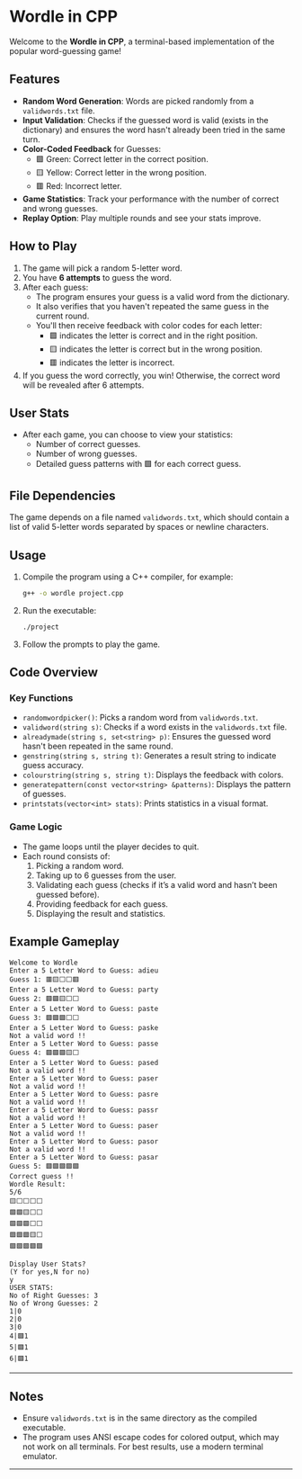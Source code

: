 # Wordle in CPP

Welcome to the **Wordle in CPP**, a terminal-based implementation of the popular word-guessing game!

## Features

- **Random Word Generation**: Words are picked randomly from a `validwords.txt` file.
- **Input Validation**: Checks if the guessed word is valid (exists in the dictionary) and ensures the word hasn't already been tried in the same turn.
- **Color-Coded Feedback** for Guesses:
  - 🟩 Green: Correct letter in the correct position.
  - 🟨 Yellow: Correct letter in the wrong position.
  - 🟥 Red: Incorrect letter.
- **Game Statistics**: Track your performance with the number of correct and wrong guesses.
- **Replay Option**: Play multiple rounds and see your stats improve.

## How to Play

1. The game will pick a random 5-letter word.
2. You have **6 attempts** to guess the word.
3. After each guess:
   - The program ensures your guess is a valid word from the dictionary.
   - It also verifies that you haven't repeated the same guess in the current round.
   - You'll then receive feedback with color codes for each letter:
     - 🟩 indicates the letter is correct and in the right position.
     - 🟨 indicates the letter is correct but in the wrong position.
     - 🟥 indicates the letter is incorrect.
4. If you guess the word correctly, you win! Otherwise, the correct word will be revealed after 6 attempts.

## User Stats

- After each game, you can choose to view your statistics:
  - Number of correct guesses.
  - Number of wrong guesses.
  - Detailed guess patterns with 🟩 for each correct guess.

## File Dependencies

The game depends on a file named `validwords.txt`, which should contain a list of valid 5-letter words separated by spaces or newline characters.

## Usage

1. Compile the program using a C++ compiler, for example:
   ```bash
   g++ -o wordle project.cpp
   ```
2. Run the executable:
   ```bash
   ./project
   ```
3. Follow the prompts to play the game.

## Code Overview

### Key Functions

- `randomwordpicker()`: Picks a random word from `validwords.txt`.
- `validword(string s)`: Checks if a word exists in the `validwords.txt` file.
- `alreadymade(string s, set<string> p)`: Ensures the guessed word hasn't been repeated in the same round.
- `genstring(string s, string t)`: Generates a result string to indicate guess accuracy.
- `colourstring(string s, string t)`: Displays the feedback with colors.
- `generatepattern(const vector<string> &patterns)`: Displays the pattern of guesses.
- `printstats(vector<int> stats)`: Prints statistics in a visual format.

### Game Logic

- The game loops until the player decides to quit.
- Each round consists of:
  1. Picking a random word.
  2. Taking up to 6 guesses from the user.
  3. Validating each guess (checks if it’s a valid word and hasn’t been guessed before).
  4. Providing feedback for each guess.
  5. Displaying the result and statistics.

## Example Gameplay

```
Welcome to Wordle
Enter a 5 Letter Word to Guess: adieu
Guess 1: 🟥🟨⬜⬜🟥
Enter a 5 Letter Word to Guess: party
Guess 2: 🟩🟩🟨⬜⬜
Enter a 5 Letter Word to Guess: paste
Guess 3: 🟩🟩🟩⬜⬜
Enter a 5 Letter Word to Guess: paske
Not a valid word !!
Enter a 5 Letter Word to Guess: passe
Guess 4: 🟩🟩🟩🟨⬜
Enter a 5 Letter Word to Guess: pased
Not a valid word !!
Enter a 5 Letter Word to Guess: paser
Not a valid word !!
Enter a 5 Letter Word to Guess: pasre
Not a valid word !!
Enter a 5 Letter Word to Guess: passr
Not a valid word !!
Enter a 5 Letter Word to Guess: paser
Not a valid word !!
Enter a 5 Letter Word to Guess: pasor
Not a valid word !!
Enter a 5 Letter Word to Guess: pasar
Guess 5: 🟩🟩🟩🟩🟩
Correct guess !! 
Wordle Result: 
5/6
🟨⬜⬜⬜⬜
🟩🟩🟨⬜⬜
🟩🟩🟩⬜⬜
🟩🟩🟩🟨⬜
🟩🟩🟩🟩🟩

Display User Stats?
(Y for yes,N for no)
y
USER STATS: 
No of Right Guesses: 3
No of Wrong Guesses: 2
1|0
2|0
3|0
4|🟩1
5|🟩1
6|🟩1
```

---

## Notes

- Ensure `validwords.txt` is in the same directory as the compiled executable.
- The program uses ANSI escape codes for colored output, which may not work on all terminals. For best results, use a modern terminal emulator.

---
